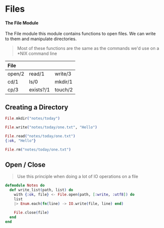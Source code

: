 # Files

#### The File Module
The File module this module contains functions to open files.
We can write to them and manipulate directories.
> Most of these functions are the same as the commands we'd use on a *NIX command line

| File |||
| :------ | :-------- | :------ |
| open/2  | read/1    | write/3 |
| cd/1    | ls/0      | mkdir/1 |
| cp/3    | exists?/1 | touch/2 |


## Creating a Directory
```elixir
File.mkdir("notes/today")

File.write("notes/today/one.txt", "Hello")

File.read("notes/today/one.txt")
{:ok, "Hello"}

File.rm("notes/today/one.txt")
```


## Open / Close
> Use this principle when doing a lot of IO operations on a file

```elixir
defmodule Notes do
  def write_list(path, list) do
    with {:ok, file} <- File.open(path, [:write, :utf8]) do
    list
    |> Enum.each(fn(line) -> IO.write(file, line) end)

    File.close(file)
  end
end
```